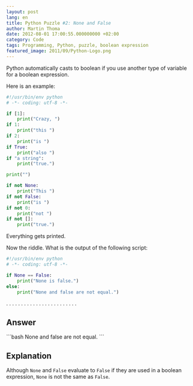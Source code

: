 ```yaml
---
layout: post
lang: en
title: Python Puzzle #2: None and False
author: Martin Thoma
date: 2012-08-01 17:00:55.000000000 +02:00
category: Code
tags: Programming, Python, puzzle, boolean expression
featured_image: 2011/09/Python-Logo.png
---
```

Python automatically casts to boolean if you use another type of variable for a boolean expression.

Here is an example:
```python
#!/usr/bin/env python
# -*- coding: utf-8 -*-

if [1]:
    print("Crazy, ")
if 1:
    print("this ")
if 2:
    print("is ")
if True:
    print("also ")
if "a string":
    print("true.")

print("")

if not None:
    print("This ")
if not False:
    print("is ")
if not 0:
    print("not ")
if not []:
    print("true.")
```

Everything gets printed.

Now the riddle. What is the output of the following script:
```python
#!/usr/bin/env python
# -*- coding: utf-8 -*-

if None == False:
    print("None is false.")
else:
    print("None and false are not equal.")
```

.
.
.
.
.
.
.
.
.
.
.
.
.
.
.
.
.
.
.
.
.
.
.
.

<h2>Answer</h2>
```bash
None and false are not equal.
```

<h2>Explanation</h2>
Although <code>None</code> and <code>False</code> evaluate to <code>False</code> if they are used in a boolean expression, <code>None</code> is not the same as <code>False</code>.

